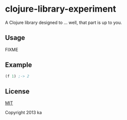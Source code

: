 # clojure-library-experiment

A Clojure library designed to ... well, that part is up to you.

## Usage

FIXME

## Example

```clj
(f 1) ;-> 2
```

## License

[MIT](http://opensource.org/licenses/MIT)

Copyright 2013 ka
